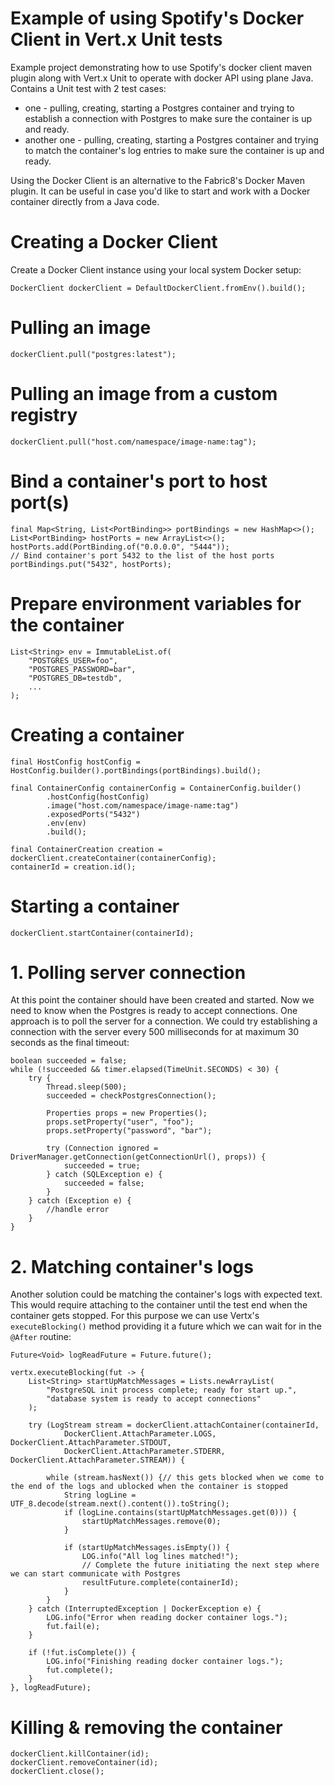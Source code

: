 # Example of using Spotify's Docker Client in Vert.x Unit tests 
Example project demonstrating how to use Spotify's docker client maven plugin along with Vert.x Unit to operate with 
docker API using plane Java. Contains a Unit test with 2 test cases: 
 * one - pulling, creating, starting a Postgres container and trying to establish a connection with Postgres to make 
   sure the container is up and ready.
 * another one - pulling, creating, starting a Postgres container and trying to match the container's log entries to 
   make sure the container is up and ready.
   
Using the Docker Client is an alternative to the Fabric8's Docker Maven plugin. It can be useful in case you'd like to 
start and work with a Docker container directly from a Java code.    

# Creating a Docker Client
Create a Docker Client instance using your local system Docker setup:   

    DockerClient dockerClient = DefaultDockerClient.fromEnv().build();

# Pulling an image 
    
    dockerClient.pull("postgres:latest");
    
# Pulling an image from a custom registry

    dockerClient.pull("host.com/namespace/image-name:tag");


# Bind a container's port to host port(s)

    final Map<String, List<PortBinding>> portBindings = new HashMap<>();
    List<PortBinding> hostPorts = new ArrayList<>();
    hostPorts.add(PortBinding.of("0.0.0.0", "5444"));
    // Bind container's port 5432 to the list of the host ports
    portBindings.put("5432", hostPorts);

# Prepare environment variables for the container

    List<String> env = ImmutableList.of(
        "POSTGRES_USER=foo",
        "POSTGRES_PASSWORD=bar",
        "POSTGRES_DB=testdb",
        ...
    );

# Creating a container 

    final HostConfig hostConfig = HostConfig.builder().portBindings(portBindings).build();
    
    final ContainerConfig containerConfig = ContainerConfig.builder()
            .hostConfig(hostConfig)
            .image("host.com/namespace/image-name:tag")
            .exposedPorts("5432")
            .env(env)
            .build();

    final ContainerCreation creation = dockerClient.createContainer(containerConfig);
    containerId = creation.id();

# Starting a container
            
    dockerClient.startContainer(containerId);

# 1. Polling server connection
At this point the container should have been created and started. Now we need to know when the Postgres is ready to 
accept connections. One approach is to poll the server for a connection. We could try establishing a connection with 
the server every 500 milliseconds for at maximum 30 seconds as the final timeout:

    boolean succeeded = false;
    while (!succeeded && timer.elapsed(TimeUnit.SECONDS) < 30) {
        try {
            Thread.sleep(500);
            succeeded = checkPostgresConnection();
    
            Properties props = new Properties();
            props.setProperty("user", "foo");
            props.setProperty("password", "bar");

            try (Connection ignored = DriverManager.getConnection(getConnectionUrl(), props)) {
                succeeded = true;
            } catch (SQLException e) {
                succeeded = false;
            }
        } catch (Exception e) {
            //handle error
        }
    }

# 2. Matching container's logs
Another solution could be matching the container's logs with expected text. This would require attaching to the 
container until the test end when the container gets stopped. For this purpose we can use Vertx's `executeBlocking()` 
method providing it a future which we can wait for in the `@After` routine:

    Future<Void> logReadFuture = Future.future();
    
    vertx.executeBlocking(fut -> {
        List<String> startUpMatchMessages = Lists.newArrayList(
            "PostgreSQL init process complete; ready for start up.",
            "database system is ready to accept connections"
        );

        try (LogStream stream = dockerClient.attachContainer(containerId,
                DockerClient.AttachParameter.LOGS, DockerClient.AttachParameter.STDOUT,
                DockerClient.AttachParameter.STDERR, DockerClient.AttachParameter.STREAM)) {
            
            while (stream.hasNext()) {// this gets blocked when we come to the end of the logs and ublocked when the container is stopped
                String logLine = UTF_8.decode(stream.next().content()).toString();
                if (logLine.contains(startUpMatchMessages.get(0))) {
                    startUpMatchMessages.remove(0);
                }

                if (startUpMatchMessages.isEmpty()) {
                    LOG.info("All log lines matched!");
                    // Complete the future initiating the next step where we can start communicate with Postgres
                    resultFuture.complete(containerId);
                }
            }
        } catch (InterruptedException | DockerException e) {
            LOG.info("Error when reading docker container logs.");
            fut.fail(e);
        }
     
        if (!fut.isComplete()) {
            LOG.info("Finishing reading docker container logs.");
            fut.complete();
        }
    }, logReadFuture);
 
# Killing & removing the container

    dockerClient.killContainer(id);
    dockerClient.removeContainer(id);
    dockerClient.close();


 
